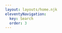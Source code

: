 ```yaml
---
layout: layouts/home.njk
eleventyNavigation:
  key: Search
  order: 3
---
```


<link href="{{ "/_pagefind/pagefind-ui.css" | bustCache }}" rel="stylesheet">
<style>
  @media (prefers-color-scheme: dark) {
    :root {
      --pagefind-ui-primary: #eeeeee;
      --pagefind-ui-text: #eeeeee;
      --pagefind-ui-background: #152028;
      --pagefind-ui-border: #e0e0e0;
      --pagefind-ui-tag: #152028;
    }
  }
</style>

<div id="search" class="search"></div>
<script src="{{ "/_pagefind/pagefind-ui.js" | bustCache }}" onload="new PagefindUI({ element: '#search', showImages: false });"></script>
